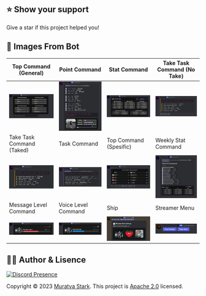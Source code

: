 ## ⭐️ Show your support

Give a star if this project helped you!

## 🍭 Images From Bot

| Top Command (General)                            | Point Command                                  | Stat Command                                    | Take Task Command (No Take)                  |
| ------------------------------------------------ | ---------------------------------------------- | ----------------------------------------------- | -------------------------------------------- |
| <img src="./images/general-top-command.png" />   | <img src="./images/point-command.png" />       | <img src="./images/stat-command.png" />         | <img src="./images/take-task-command.png" /> |
| Take Task Command (Taked)                        | Task Command                                   | Top Command (Spesific)                          | Weekly Stat Command                          |
| <img src="./images/taked-task-command.png" />    | <img src="./images/task-command.png" />        | <img src="./images/top-spesific-command.png" /> | <img src="./images/weekly-command.png" />    |
| Message Level Command                            | Voice Level Command                            | Ship                                            | Streamer Menu                                |
| <img src="./images/message-level-command.png" /> | <img src="./images/voice-level-command.png" /> | <img src="./images/ship-command.png" />         | <img src="./images/streamer-menu.png" />     |

## 🐻‍❄️ Author & Lisence

[![Discord Presence](https://lanyard.cnrad.dev/api/1158396365701910588?hideActivity=true)](https://discord.com/users/1158396365701910588)

Copyright © 2023 [Muratva Stark](https://github.com/muratvastark). This project is [Apache 2.0](https://github.com/muratvastark/eternal-darkness/blob/main/LICENSE) licensed.
